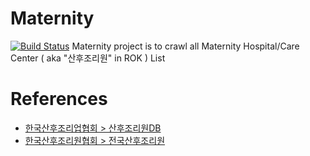 # Maternity
[![Build Status](https://travis-ci.org/dobestan/maternity.svg?branch=master)](https://travis-ci.org/dobestan/maternity)
Maternity project is to crawl all Maternity Hospital/Care Center ( aka "산후조리원" in ROK ) List

# References
- [한국산후조리업협회 > 산후조리원DB](http://www.shjw.or.kr/bbs/board.php?bo_table=postnataldb)
- [한국산후조리원협회 > 전국산후조리원](http://www.shj.or.kr/default/store/store_01.php?topmenu=2&left=1)
